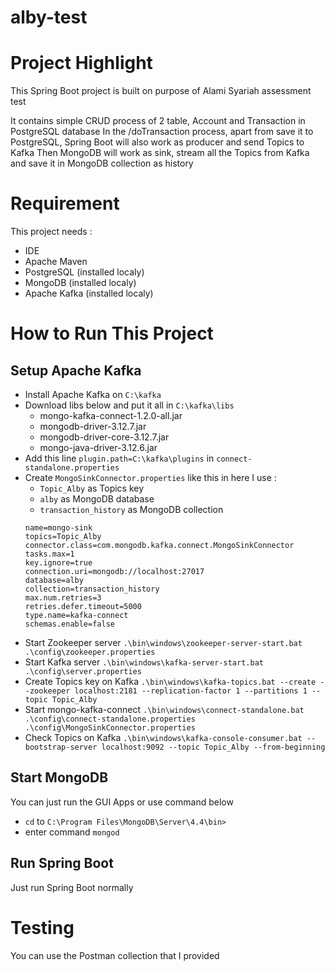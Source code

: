 # alby-test

# Project Highlight
This Spring Boot project is built on purpose of Alami Syariah assessment test

It contains simple CRUD process of 2 table, Account and Transaction in PostgreSQL database
In the /doTransaction process, apart from save it to PostgreSQL, Spring Boot will also work as producer and send Topics to Kafka
Then MongoDB will work as sink, stream all the Topics from Kafka and save it in MongoDB collection as history


# Requirement
This project needs :
* IDE
* Apache Maven
* PostgreSQL (installed localy)
* MongoDB (installed localy)
* Apache Kafka (installed localy)


# How to Run This Project

## Setup Apache Kafka
* Install Apache Kafka on `C:\kafka`
* Download libs below and put it all in `C:\kafka\libs`
  * mongo-kafka-connect-1.2.0-all.jar
  * mongodb-driver-3.12.7.jar
  * mongodb-driver-core-3.12.7.jar
  * mongo-java-driver-3.12.6.jar
* Add this line `plugin.path=C:\kafka\plugins` in `connect-standalone.properties`
* Create `MongoSinkConnector.properties` like this
  in here I use :
  * `Topic_Alby` as Topics key
  * `alby` as MongoDB database
  * `transaction_history` as MongoDB collection
  ```
  name=mongo-sink
  topics=Topic_Alby
  connector.class=com.mongodb.kafka.connect.MongoSinkConnector
  tasks.max=1
  key.ignore=true
  connection.uri=mongodb://localhost:27017
  database=alby
  collection=transaction_history
  max.num.retries=3
  retries.defer.timeout=5000
  type.name=kafka-connect
  schemas.enable=false
  ```
 * Start Zookeeper server `.\bin\windows\zookeeper-server-start.bat .\config\zookeeper.properties`
 * Start Kafka server `.\bin\windows\kafka-server-start.bat .\config\server.properties`
 * Create Topics key on Kafka `.\bin\windows\kafka-topics.bat --create --zookeeper localhost:2181 --replication-factor 1 --partitions 1 --topic Topic_Alby`
 * Start mongo-kafka-connect `.\bin\windows\connect-standalone.bat .\config\connect-standalone.properties .\config\MongoSinkConnector.properties`
 * Check Topics on Kafka `.\bin\windows\kafka-console-consumer.bat --bootstrap-server localhost:9092 --topic Topic_Alby --from-beginning`

## Start MongoDB
You can just run the GUI Apps or use command below
* `cd` to `C:\Program Files\MongoDB\Server\4.4\bin>`
* enter command `mongod`

## Run Spring Boot
Just run Spring Boot normally

# Testing
You can use the Postman collection that I provided
